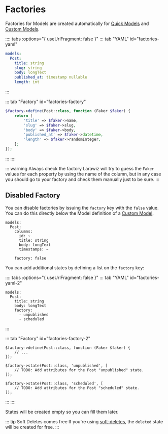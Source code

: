 # Factories

Factories for Models are created automatically for [Quick Models](../model.md#quick-model) and [Custom Models](../model.md#custom-model).

:::: tabs :options="{ useUrlFragment: false }"
::: tab "YAML" id="factories-yaml"
```yaml
models:
  Post:
    title: string
    slug: string
    body: longText
    published_at: timestamp nullable
    length: int
```
:::

::: tab "Factory" id="factories-factory"
```php
$factory->define(Post::class, function (Faker $faker) {
    return [
        'title' => $faker->name,
        'slug' => $faker->slug,
        'body' => $faker->body,
        'published_at' => $faker->datetime,
        'length' => $faker->randomInteger,
    ];
});
```
:::
::::

::: warning Always check the factory
Larawiz will try to guess the `Faker` values for each property by using the name of the column, but in any case you should go to your factory and check them manually just to be sure.
:::

## Disabled Factory

You can disable factories by issuing the `factory` key with the `false` value. You can do this directly below the Model definition of a [Custom Model](../model.md#custom-model).

```yaml{9}
models:
  Post:
    columns:
      id: ~
      title: string
      body: longText
      timestamps: ~
  
    factory: false
```

You can add additional states by defining a list on the `factory` key:

:::: tabs :options="{ useUrlFragment: false }"
::: tab "YAML" id="factories-yaml-2"
```yaml{5-7}
models:
  Post:
    title: string
    body: longText
    factory:
      - unpublished
      - scheduled
```
:::

::: tab "Factory" id="factories-factory-2"
```php{5-7,9-11}
$factory->define(Post::class, function (Faker $faker) {
    // ...
});

$factory->state(Post::class, 'unpublished', [
    // TODO: Add attributes for the Post "unpublished" state.
]);

$factory->state(Post::class, 'scheduled', [
    // TODO: Add attributes for the Post "scheduled" state.
]);
```
:::
::::

States will be created empty so you can fill them later.

::: tip Soft Deletes comes free
If you're using [soft-deletes](../model-columns/soft-deletes.md#deleted-factory-state), the `deleted` state will be created for free.
:::